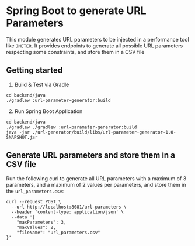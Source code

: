 # Spring Boot to generate URL Parameters

This module generates URL parameters to be injected in a performance tool like `JMETER`. 
It provides endpoints to generate all possible URL parameters respecting some constraints, and store them in a CSV file

## Getting started

1. Build & Test via Gradle

```shell script
cd backend/java
./gradlew :url-parameter-generator:build
``` 
2. Run Spring Boot Application

```shell script
cd backend/java
./gradlew ./gradlew :url-parameter-generator:build
java -jar ./url-generator/build/libs/url-parameter-generator-1.0-SNAPSHOT.jar
```

## Generate URL parameters and store them in a CSV file

Run the following curl to generate all URL parameters with a maximum of 3 parameters, and a maximum of 2 values per parameters, and store them in the `url_parameters.csv`:

```shell script
curl --request POST \
  --url http://localhost:8081/url-parameters \
  --header 'content-type: application/json' \
  --data '{
	"maxParameters": 3,
	"maxValues": 2,
    "fileName": "url_parameters.csv"
}'
```

